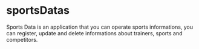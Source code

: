 # sportsDatas
Sports Data is an application that you can operate sports informations, you can register, update and delete informations about trainers, sports and competitors.
